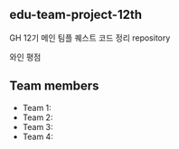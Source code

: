 ## edu-team-project-12th
GH 12기 메인 팀플 퀘스트 코드 정리 repository

와인 평점 

## Team members
- Team 1:
- Team 2: 
- Team 3: 
- Team 4:
